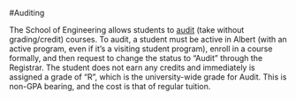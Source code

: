 #Auditing

The School of Engineering allows students to <a href="http://engineering.nyu.edu/life/student-resources/registrar/policies#Audit">audit</a> (take without grading/credit) courses. To audit, a student must be active in Albert (with an active program, even if it’s a visiting student program), enroll in a course formally, and then request to change the status to “Audit” through the Registrar. The student does not earn any credits and immediately is assigned a grade of “R”, which is the university-wide grade for Audit. This is non-GPA bearing, and the cost is that of regular tuition. 